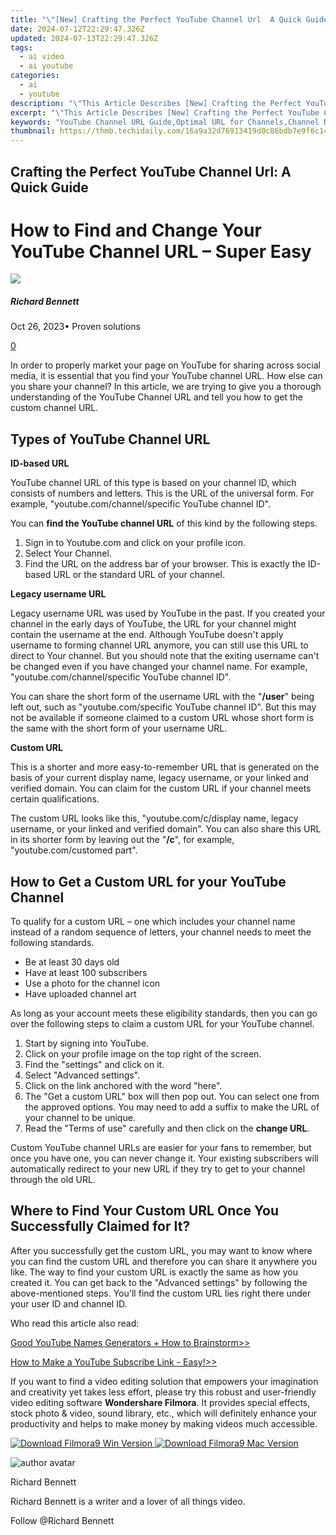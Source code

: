```yaml
---
title: "\"[New] Crafting the Perfect YouTube Channel Url  A Quick Guide for 2024\""
date: 2024-07-12T22:29:47.326Z
updated: 2024-07-13T22:29:47.326Z
tags:
  - ai video
  - ai youtube
categories:
  - ai
  - youtube
description: "\"This Article Describes [New] Crafting the Perfect YouTube Channel Url: A Quick Guide for 2024\""
excerpt: "\"This Article Describes [New] Crafting the Perfect YouTube Channel Url: A Quick Guide for 2024\""
keywords: "YouTube Channel URL Guide,Optimal URL for Channels,Channel Name Best Practices,Video Series URL Structure,Effective Channel Title Tips,Secure Url Creation For YT,Unique Channel Domain Selection"
thumbnail: https://thmb.techidaily.com/16a9a32d76913419d0c86bdb7e9f6c144de6a2f542078d64f1e735d5fee2f456.jpg
---
```


## Crafting the Perfect YouTube Channel Url: A Quick Guide

# How to Find and Change Your YouTube Channel URL – Super Easy
![](https://images.wondershare.com/filmora/article-images/richard-bennett.jpg)

##### Richard Bennett

 Oct 26, 2023• Proven solutions

[0](#commentsBoxSeoTemplate)

In order to properly market your page on YouTube for sharing across social media, it is essential that you find your YouTube channel URL. How else can you share your channel? In this article, we are trying to give you a thorough understanding of the YouTube Channel URL and tell you how to get the custom channel URL.

## Types of YouTube Channel URL

**ID-based URL**

YouTube channel URL of this type is based on your channel ID, which consists of numbers and letters. This is the URL of the universal form. For example, "youtube.com/channel/specific YouTube channel ID".

You can **find the YouTube channel URL** of this kind by the following steps.

1. Sign in to Youtube.com and click on your profile icon.
2. Select Your Channel.
3. Find the URL on the address bar of your browser. This is exactly the ID-based URL or the standard URL of your channel.

**Legacy username URL**

Legacy username URL was used by YouTube in the past. If you created your channel in the early days of YouTube, the URL for your channel might contain the username at the end. Although YouTube doesn't apply username to forming channel URL anymore, you can still use this URL to direct to Your channel. But you should note that the exiting username can't be changed even if you have changed your channel name. For example, "youtube.com/channel/specific YouTube channel ID".

You can share the short form of the username URL with the "**/user**" being left out, such as "youtube.com/specific YouTube channel ID". But this may not be available if someone claimed to a custom URL whose short form is the same with the short form of your username URL.

**Custom URL**

This is a shorter and more easy-to-remember URL that is generated on the basis of your current display name, legacy username, or your linked and verified domain. You can claim for the custom URL if your channel meets certain qualifications.

The custom URL looks like this, "youtube.com/c/display name, legacy username, or your linked and verified domain". You can also share this URL in its shorter form by leaving out the "**/c**", for example, "youtube.com/customed part".

## **How to Get a Custom URL for your YouTube Channel**

To qualify for a custom URL – one which includes your channel name instead of a random sequence of letters, your channel needs to meet the following standards.

* Be at least 30 days old
* Have at least 100 subscribers
* Use a photo for the channel icon
* Have uploaded channel art

As long as your account meets these eligibility standards, then you can go over the following steps to claim a custom URL for your YouTube channel.

   1. Start by signing into YouTube.
   2. Click on your profile image on the top right of the screen.
   3. Find the "settings" and click on it.
   4. Select "Advanced settings".
   5. Click on the link anchored with the word "here".
   6. The "Get a custom URL" box will then pop out. You can select one from the approved options. You may need to add a suffix to make the URL of your channel to be unique.
   7. Read the "Terms of use" carefully and then click on the **change URL**.

Custom YouTube channel URLs are easier for your fans to remember, but once you have one, you can never change it. Your existing subscribers will automatically redirect to your new URL if they try to get to your channel through the old URL.

## Where to Find Your **Custom URL Once You Successfully Claimed for It?**

After you successfully get the custom URL, you may want to know where you can find the custom URL and therefore you can share it anywhere you like. The way to find your custom URL is exactly the same as how you created it. You can get back to the "Advanced settings" by following the above-mentioned steps. You'll find the custom URL lies right there under your user ID and channel ID.

Who read this article also read:

[Good YouTube Names Generators + How to Brainstorm>>](https://tools.techidaily.com/wondershare/filmora/download/)

[How to Make a YouTube Subscribe Link - Easy!>>](https://tools.techidaily.com/wondershare/filmora/download/)

If you want to find a video editing solution that empowers your imagination and creativity yet takes less effort, please try this robust and user-friendly video editing software **Wondershare Filmora**. It provides special effects, stock photo & video, sound library, etc., which will definitely enhance your productivity and helps to make money by making videos much accessible.

[![Download Filmora9 Win Version](https://images.wondershare.com/filmora/guide/download-btn-win.jpg) ](https://tools.techidaily.com/wondershare/filmora/download/) [![Download Filmora9 Mac Version](https://images.wondershare.com/filmora/guide/download-btn-mac.jpg) ](https://tools.techidaily.com/wondershare/filmora/download/)

![author avatar](https://images.wondershare.com/filmora/article-images/richard-bennett.jpg)

Richard Bennett

Richard Bennett is a writer and a lover of all things video.

Follow @Richard Bennett


<ins class="adsbygoogle"
     style="display:block"
     data-ad-format="autorelaxed"
     data-ad-client="ca-pub-7571918770474297"
     data-ad-slot="1223367746"></ins>



<ins class="adsbygoogle"
     style="display:block"
     data-ad-client="ca-pub-7571918770474297"
     data-ad-slot="8358498916"
     data-ad-format="auto"
     data-full-width-responsive="true"></ins>





